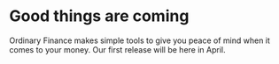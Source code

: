 # Good things are coming

Ordinary Finance makes simple tools to give you peace of mind when it comes to your money. Our first release will be here in April.